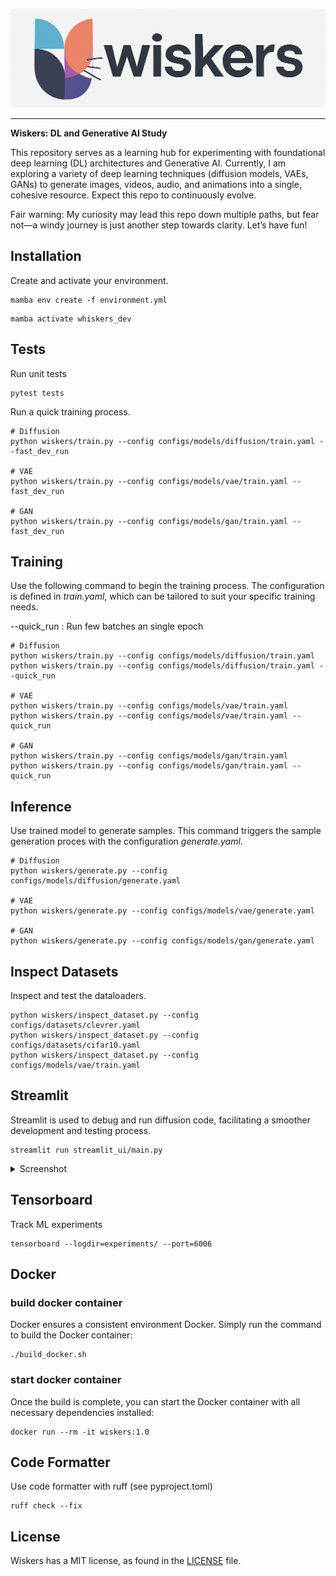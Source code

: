 
![PyTorch Logo](https://raw.githubusercontent.com/electricshadok/wiskers/refs/heads/main/docs/wiskers_logo.png)

--------------------------------------------------------------------------------


**Wiskers: DL and  Generative AI Study**


This repository serves as a learning hub for experimenting with foundational deep learning (DL) architectures and Generative AI. Currently, I am exploring a variety of deep learning techniques (diffusion models, VAEs, GANs) to generate images, videos, audio, and animations into a single, cohesive resource. Expect this repo to continuously evolve.

Fair warning: My curiosity may lead this repo down multiple paths, but fear not—a windy journey is just another step towards clarity. Let’s have fun!

## Installation

Create and activate your environment.
```
mamba env create -f environment.yml
```

```
mamba activate whiskers_dev
```

## Tests

Run unit tests

```
pytest tests
```

Run a quick training process.

```
# Diffusion
python wiskers/train.py --config configs/models/diffusion/train.yaml --fast_dev_run

# VAE
python wiskers/train.py --config configs/models/vae/train.yaml --fast_dev_run

# GAN
python wiskers/train.py --config configs/models/gan/train.yaml --fast_dev_run
```

## Training

Use the following command to begin the training process. The configuration is defined in *train.yaml*, which can be tailored to suit your specific training needs.

--quick_run : Run few batches an single epoch

```
# Diffusion
python wiskers/train.py --config configs/models/diffusion/train.yaml
python wiskers/train.py --config configs/models/diffusion/train.yaml --quick_run

# VAE
python wiskers/train.py --config configs/models/vae/train.yaml
python wiskers/train.py --config configs/models/vae/train.yaml --quick_run

# GAN
python wiskers/train.py --config configs/models/gan/train.yaml
python wiskers/train.py --config configs/models/gan/train.yaml --quick_run
```

## Inference

Use trained model to generate samples. This command triggers the sample generation proces with the configuration *generate.yaml*.

```
# Diffusion
python wiskers/generate.py --config configs/models/diffusion/generate.yaml

# VAE
python wiskers/generate.py --config configs/models/vae/generate.yaml

# GAN
python wiskers/generate.py --config configs/models/gan/generate.yaml
```

## Inspect Datasets

Inspect and test the dataloaders.

```
python wiskers/inspect_dataset.py --config configs/datasets/clevrer.yaml 
python wiskers/inspect_dataset.py --config configs/datasets/cifar10.yaml
python wiskers/inspect_dataset.py --config configs/models/vae/train.yaml
```

## Streamlit

Streamlit is used to debug and run diffusion code, facilitating a smoother development and testing process.

```
streamlit run streamlit_ui/main.py
```

<details>
<summary>Screenshot</summary>
<p align="center"><img src="docs/app.png?raw=true"></p>
</details>


## Tensorboard

Track ML experiments

```
tensorboard --logdir=experiments/ --port=6006
```

## Docker

### build docker container

Docker ensures a consistent environment Docker. Simply run the command to build the Docker container:

```
./build_docker.sh
```

### start docker container
Once the build is complete, you can start the Docker container with all necessary dependencies installed:

```
docker run --rm -it wiskers:1.0
```

## Code Formatter
Use code formatter with ruff (see pyproject.toml)

```
ruff check --fix
```


## License

Wiskers has a MIT license, as found in the [LICENSE](https://github.com/vincentbonnetai/wiskers/blob/main/LICENSE) file.
